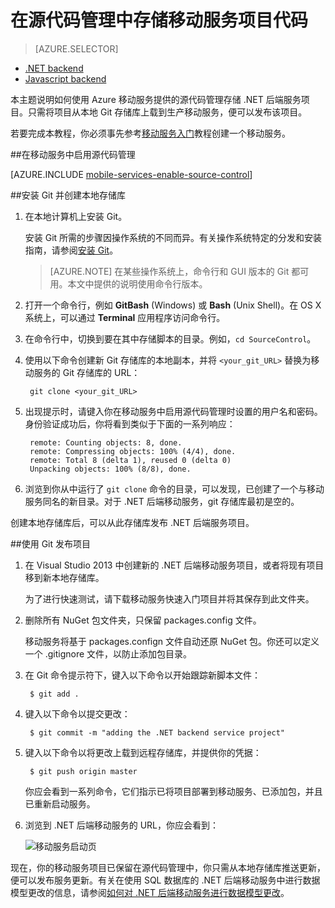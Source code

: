 <properties
	pageTitle="在源代码管理中存储 .NET 后端项目代码 | Azure 移动服务"
	description="了解如何将 .NET 后端项目存储在计算机上的本地 Git 存储库中并从中发布。"
	services="mobile-services"
	documentationCenter=""
	authors="ggailey777"
	manager="dwrede"
	editor=""/>

<tags 
	ms.service="mobile-services" 
	ms.date="07/21/2016"
	wacn.date="09/26/2016"/>

# 在源代码管理中存储移动服务项目代码

> [AZURE.SELECTOR]
- [.NET backend](/documentation/articles/mobile-services-dotnet-backend-store-code-source-control/)
- [Javascript backend](/documentation/articles/mobile-services-store-scripts-source-control/)

本主题说明如何使用 Azure 移动服务提供的源代码管理存储 .NET 后端服务项目。只需将项目从本地 Git 存储库上载到生产移动服务，便可以发布该项目。

若要完成本教程，你必须事先参考[移动服务入门]教程创建一个移动服务。

##<a name="enable-source-control"></a>在移动服务中启用源代码管理

[AZURE.INCLUDE [mobile-services-enable-source-control](../../includes/mobile-services-enable-source-control.md)]

##<a name="clone-repo"></a>安装 Git 并创建本地存储库

1. 在本地计算机上安装 Git。 

	安装 Git 所需的步骤因操作系统的不同而异。有关操作系统特定的分发和安装指南，请参阅[安装 Git]。

	> [AZURE.NOTE]
	在某些操作系统上，命令行和 GUI 版本的 Git 都可用。本文中提供的说明使用命令行版本。

2. 打开一个命令行，例如 **GitBash** (Windows) 或 **Bash** (Unix Shell)。在 OS X 系统上，可以通过 **Terminal** 应用程序访问命令行。

3. 在命令行中，切换到要在其中存储脚本的目录。例如，`cd SourceControl`。

4. 使用以下命令创建新 Git 存储库的本地副本，并将 `<your_git_URL>` 替换为移动服务的 Git 存储库的 URL：

		git clone <your_git_URL>

5. 出现提示时，请键入你在移动服务中启用源代码管理时设置的用户名和密码。身份验证成功后，你将看到类似于下面的一系列响应：

		remote: Counting objects: 8, done.
		remote: Compressing objects: 100% (4/4), done.
		remote: Total 8 (delta 1), reused 0 (delta 0)
		Unpacking objects: 100% (8/8), done.

6. 浏览到你从中运行了 `git clone` 命令的目录，可以发现，已创建了一个与移动服务同名的新目录。对于 .NET 后端移动服务，git 存储库最初是空的。

创建本地存储库后，可以从此存储库发布 .NET 后端服务项目。

##<a name="deploy-scripts"></a>使用 Git 发布项目

1. 在 Visual Studio 2013 中创建新的 .NET 后端移动服务项目，或者将现有项目移到新本地存储库。  

	为了进行快速测试，请下载移动服务快速入门项目并将其保存到此文件夹。

2. 删除所有 NuGet 包文件夹，只保留 packages.config 文件。

	移动服务将基于 packages.confign 文件自动还原 NuGet 包。你还可以定义一个 .gitignore 文件，以防止添加包目录。
 
3. 在 Git 命令提示符下，键入以下命令以开始跟踪新脚本文件：

		$ git add .
	
4. 键入以下命令以提交更改：

		$ git commit -m "adding the .NET backend service project"

5. 键入以下命令以将更改上载到远程存储库，并提供你的凭据：

		$ git push origin master
	
	你应会看到一系列命令，它们指示已将项目部署到移动服务、已添加包，并且已重新启动服务。

6. 浏览到 .NET 后端移动服务的 URL，你应会看到：

	![移动服务启动页](./media/mobile-services-dotnet-backend-store-code-source-control/mobile-service-startup.png)

现在，你的移动服务项目已保留在源代码管理中，你只需从本地存储库推送更新，便可以发布服务更新。有关在使用 SQL 数据库的 .NET 后端移动服务中进行数据模型更改的信息，请参阅[如何对 .NET 后端移动服务进行数据模型更改]。

<!-- Anchors. -->

<!-- Images. -->

<!-- URLs. -->
[Git website]: http://git-scm.com
[Source control]: http://msdn.microsoft.com/zh-cn/library/azure/c25aaede-c1f0-4004-8b78-113708761643
[安装 Git]: http://git-scm.com/book/en/Getting-Started-Installing-Git
[移动服务入门]: /documentation/articles/mobile-services-dotnet-backend-ios-get-started/
[Azure Management Portal]: https://manage.windowsazure.cn/
[如何对 .NET 后端移动服务进行数据模型更改]: /documentation/articles/mobile-services-dotnet-backend-how-to-use-code-first-migrations/

<!---HONumber=Mooncake_0118_2016-->